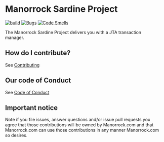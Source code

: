 # Manorrock Sardine Project

[![build](https://github.com/manorrock/sardine/actions/workflows/build.yml/badge.svg)](https://github.com/manorrock/sardine/actions/workflows/build.yml)
[![Bugs](https://sonarcloud.io/api/project_badges/measure?project=manorrock_sardine&metric=bugs)](https://sonarcloud.io/summary/new_code?id=manorrock_sardine)
[![Code Smells](https://sonarcloud.io/api/project_badges/measure?project=manorrock_sardine&metric=code_smells)](https://sonarcloud.io/summary/new_code?id=manorrock_sardine)

The Manorrock Sardine Project delivers you with a JTA transaction manager.

## How do I contribute?

See [Contributing](CONTRIBUTING.md)

## Our code of Conduct

See [Code of Conduct](CODE_OF_CONDUCT.md)

## Important notice

Note if you file issues, answer questions and/or issue pull requests you agree
that those contributions will be owned by Manorrock.com and that Manorrock.com 
can use those contributions in any manner Manorrock.com so desires.
